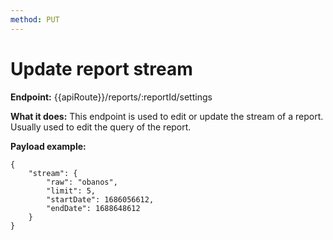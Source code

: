 ```yaml
---
method: PUT
---
```


# Update report stream

**Endpoint:** {{apiRoute}}/reports/:reportId/settings

**What it does:** This endpoint is used to edit or update the stream of a report. Usually used to edit the query of the report.

**Payload example:**

```
{
    "stream": {
        "raw": "obanos",
        "limit": 5,
        "startDate": 1686056612,
        "endDate": 1688648612
    }
}
```

